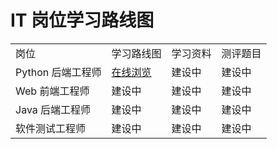 # IT 岗位学习路线图

<table>
    <tr>
        <td>岗位</td>
        <td>学习路线图</td>
        <td>学习资料</td>
        <td>测评题目</td>
    </tr>
    <tr>
        <td>Python 后端工程师</td>
        <td><a target=”_blank” href="https://whimsical.com/python-KDfKsLGvTSMthqiWvFbXoh">在线浏览</a></td>
        <td>建设中</td>
        <td>建设中</td>
    </tr>
    <tr>
        <td>Web 前端工程师</td>
        <td>建设中</td>
        <td>建设中</td>
        <td>建设中</td>
    </tr>
    <tr>
        <td>Java 后端工程师</td>
        <td>建设中</td>
        <td>建设中</td>
        <td>建设中</td>
    </tr>
    <tr>
        <td>软件测试工程师</td>
        <td>建设中</td>
        <td>建设中</td>
        <td>建设中</td>
    </tr>
</table>
